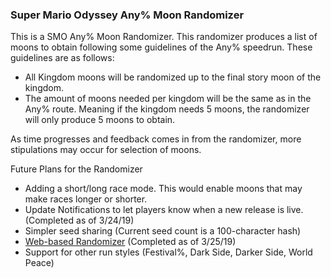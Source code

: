 <h3>Super Mario Odyssey Any% Moon Randomizer</h3>
<p>This is a SMO Any% Moon Randomizer. This randomizer produces a list of moons to obtain following some guidelines of the Any% speedrun. These guidelines are as follows:
<ul>
<li>All Kingdom moons will be randomized up to the final story moon of the kingdom.</li>
<li>The amount of moons needed per kingdom will be the same as in the Any% route. Meaning if the kingdom needs 5 moons, the randomizer will only produce 5 moons to obtain.</li>
</ul>
As time progresses and feedback comes in from the randomizer, more stipulations may occur for selection of moons.</p>
<p>Future Plans for the Randomizer
<ul>
<li>Adding a short/long race mode. This would enable moons that may make races longer or shorter.</li>
<li>Update Notifications to let players know when a new release is live. (Completed as of 3/24/19)</li>
<li>Simpler seed sharing (Current seed count is a 100-character hash)</li>
<li><a href="https://smorando.rampantepsilon.site">Web-based Randomizer</a> (Completed as of 3/25/19)</li>
<li>Support for other run styles (Festival%, Dark Side, Darker Side, World Peace)</li>
</ul>
</p>
